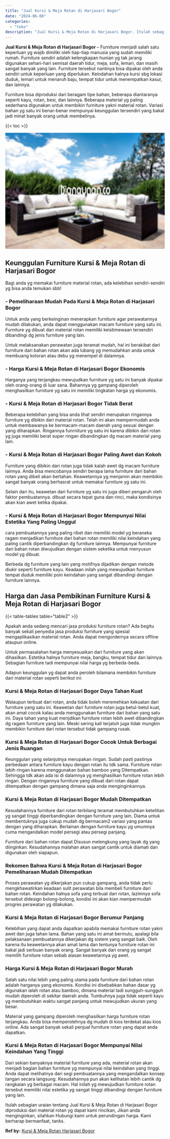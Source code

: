 ```yaml
---
title: "Jual Kursi & Meja Rotan di Harjasari Bogor"
date: "2024-06-08"
categories: 
  - "toko"
description: "Jual Kursi & Meja Rotan di Harjasari Bogor. Itulah sebagian uraian tentang Jual Kursi & Meja Rotan di Harjasari Bogor diproduksi dari material rotan yg dapat..."
---
```


**Jual Kursi & Meja Rotan di Harjasari Bogor** – Furniture menjadi salah satu keperluan yg wajib dimiliki oleh tiap-tiap manusia yang sudah memiliki rumah. Furniture sendiri adalah kelengkapan hunian yg tak jarang digunakan sehari-hari semisal daerah tidur, meja, sofa, lemari, dan masih sangat banyak yang lain. Furniture tersebut nantinya bisa dipakai oleh anda sendiri untuk keperluan yang diperlukan. Keindahan halnya kursi sbg lokasi duduk, lemari untuk menaruh baju, tempat tidur untuk menempatkan kasur, dan lainnya.

Furniture bisa diproduksi dari beragam tipe bahan, beberapa diantaranya seperti kayu, rotan, besi, dan lainnya. Beberapa material yg paling sederhana digunakan untuk membikin furniture yakni material rotan. Variasi bahan yg satu ini benar-benar mempunyai keunggulan tersendiri yang bakal jadi minat banyak orang untuk membelinya.

{{< toc >}}

![Jual Kursi & Meja Rotan di Harjasari Bogor](/images/kursi-meja-rotan-murah48.png)

## Keunggulan Furniture Kursi & Meja Rotan di Harjasari Bogor

Bagi anda yg memakai furniture material rotan, ada kelebihan sendiri-sendiri yg bisa anda temukan sbb!

### \- Pemeliharaan Mudah Pada Kursi & Meja Rotan di Harjasari Bogor

Untuk anda yang berkeinginan menerapkan furniture agar perawatannya mudah dilakukan, anda dapat menggunakan macam furniture yang satu ini. Furniture yg dibuat dari material rotan memiliki keistimewaan tersendiri dibandingi dg jenis furniture yang lain.

Untuk melaksanakan perawatan juga teramat mudah, hal ini berakibat dari furniture dari bahan rotan akan ada lubang yg memudahkan anda untuk membuang kotoran atau debu yg menempel di dalamnya.

### \- Harga Kursi & Meja Rotan di Harjasari Bogor Ekonomis

Harganya yang terjangkau mewujudkan furniture yg satu ini banyak dipakai oleh orang-orang di luar sana. Bahannya yg gampang diperoleh menghasilkan furniture yg satu ini memiliki tingkatan harga yg ekonomis.

### \- Kursi & Meja Rotan di Harjasari Bogor Tidak Berat

Beberapa kelebihan yang bisa anda lihat sendiri merupakan ringannya furniture yg dibikin dari material rotan. Telah ini akan mempermudah anda untuk membawanya ke bermacam-macam daerah yang sesuai dengan yang diharapkan. Ringannya funrniture yg satu ini karena dibikin dari rotan yg juga memiliki berat super ringan dibandingkan dg macam material yang lain.

### \- Kursi & Meja Rotan di Harjasari Bogor Paling Awet dan Kokoh

Furniture yang dibikin dari rotan juga tidak kalah awet dg macam furniture lainnya. Anda bisa mencobanya sendiri berapa lama furniture dari bahan rotan yang dibeli akan bertahan. Keawetannya yg menjamin akan membikin sangat banyak orang berhasrat untuk memakai furniture yg satu ini.

Selain dari itu, keawetan dari furniture yg satu ini juga diberi pengaruh oleh faktor pembuatannya. dibuat secara tepat guna dan rinci, maka kondisinya akan kian awet ketika dipakai.

### \- Kursi & Meja Rotan di Harjasari Bogor Mempunyai Nilai Estetika Yang Paling Unggul

cara pembuatannya yang paling ribet dan memiliki model yg beraneka ragam menjadikan furniture dari bahan rotan memiliki nilai keindahan yang paling cantik diperbandingkan dg furniture lainnya. Mempunyai furniture dari bahan rotan diwujudkan dengan sistem seketika untuk menyusun model yg dibuat.

Berbeda dg furniture yang lain yang motifnya dijadikan dengan metode diukir seperti furniture kayu. Keadaan inilah yang mewujudkan furniture tempat duduk memiliki poin keindahan yang sangat dibandingi dengan furniture lainnya.

## Harga dan Jasa Pembikinan Furniture Kursi & Meja Rotan di Harjasari Bogor

{{< table-tables table="table2" >}}

Apakah anda sedang mencari jasa produksi furniture rotan? Ada begitu banyak sekali penyedia jasa produksi furniture yang spesial mengaplikasikan material rotan. Anda dapat mengordernya secara offline ataupun online.

Untuk permasalahan harga menyesuaikan dari furniture yang akan dihasilkan. Estetika halnya furniture meja, bangku, tempat tidur dan lainnya. Sebagian furniture tadi mempunyai nilai harga yg berbeda-beda.

Adapun keunggulan yg dapat anda peroleh bilamana membikin furniture dari material rotan seperti berikut ini:

### Kursi & Meja Rotan di Harjasari Bogor Daya Tahan Kuat

Walaupun terbuat dari rotan, anda tidak boleh meremehkan kekuatan dari furniture yang satu ini. Keawetan dari furniture rotan juga betul-betul kuat, akan amat cocok kalau anda menggunakan furniture dari bahan yang satu ini. Daya tahan yang kuat menjdikan furniture rotan lebih awet dibandingkan dg ragam furniture yang lain. Meski sering kali terjatuh juga tidak mungkin membikin furniture dari rotan tersebut tidak gampang rusak.

### Kursi & Meja Rotan di Harjasari Bogor Cocok Untuk Berbagai Jenis Ruangan

Keunggulan yang selanjutnya merupakan ringan. Sudah pasti pastinya perbedaan antara furniture kayu dengan rotan itu tdk sama. Furniture rotan lebih ringan karena menggunakan bahan bamboo yang Ditempatkan. Sehingga tdk akan ada isi di dalamnya yg menghasilkan furniture rotan lebih ringan. Dengan ringannya furniture yang dibuat dari rotan dapat ditempatkan dengan gampang dimana saja anda menginginkannya.

### Kursi & Meja Rotan di Harjasari Bogor Mudah Ditempatkan

Kesudahannya furniture dari rotan terbilang teramat membutuhkan ketelitian yg sangat tinggi diperbandingkan dengan furniture yang lain. Diama untuk membentuknya juga cukup mudah dg bermacam2 variasi yang pantas dengan yang diharapkan. Berlainan dengan furniture kayu yg umumnya cuma mengandalkan model persegi atau persegi panjang.

Furniture dari bahan rotan dapat Disusun melengkung yang layak dg yang diinginkan. Kesudahannya malahan akan sangat cantik untuk diamati dan digunakan oleh siapapun.

### Rekomen Bahwa Kursi & Meja Rotan di Harjasari Bogor Pemeliharaan Mudah Ditempatkan

Proses perawatan yg dikerjakan pun cukup gampang, anda tidak perlu mengkhawatirkan keadaan sulit perawatan bila membeli furniture dari bahan rotan. Keindahan halnya sofa yang terbuat dari rotan, lazimnya sofa tersebut didesign bolong-bolong, kondisi ini akan kian mempermudah progres perawatan yg dilakukan.

### Kursi & Meja Rotan di Harjasari Bogor Berumur Panjang

Kelebihan yang dapat anda dapatkan apabila memakai furniture rotan yakni awet dan juga tahan lama. Bahan yang satu ini amat bermutu, apalagi bila pelaksanaan pembuatannya dikerjakan dg sistem yang sangat baik. Oleh karena itu keawetannya akan amat lama dan tentunya furniture rotan ini bakal jadi serbuan banyak orang. Sangat banyak dari orang yg sangat memilih furniture rotan sebab alasan keawetannya yg awet.

### Harga Kursi & Meja Rotan di Harjasari Bogor Murah

Salah satu nilai lebih yang paling utama pada furniture dari bahan rotan adalah harganya yang ekonomis. Kondisi ini disebabkan bahan dasar yg digunakan ialah rotan atau bamboo, dimana material tadi sungguh-sungguh mudah diperoleh di sekitar daerah anda. Tumbuhnya juga tidak seperti kayu yg membutuhkan waktu sangat panjang untuk mewujudkan ukuran yang besar.

Material yang gampang diperoleh menghasilkan harga furniture rotan terjangkau. Anda bisa memperolehnya dg mudah di kios terdekat atau kios online. Ada sangat banyak sekali penjual furniture rotan yang dapat anda dapatkan.

### Kursi & Meja Rotan di Harjasari Bogor Mempunyai Nilai Keindahan Yang Tinggi

Dari sekian banyaknya material furniture yang ada, material rotan akan menjadi bagian bahan furniture yg mempunyai nilai keindahan yang tinggi. Anda dapat melihatnya dari segi pembuatannya yang mengandalkan konsep tangan secara langsung. Kesudahannya pun akan kelihatan lebih cantik dg rangkaian yg berbagai macam. Hal inilah yg mewujudkan furniture rotan tersebut memiliki nilai estetika yg sangat tinggi dibandingi dengan furniture yang lain.

Itulah sebagian uraian tentang Jual Kursi & Meja Rotan di Harjasari Bogor diproduksi dari material rotan yg dapat kami rincikan, Jikan anda menginginkan, silahkan Hubungi kami untuk perundingan harga. Kami berharap bermanfaat, tanks.

**Ref by:** [Kursi & Meja Rotan Harjasari Bogor](https://id.wikipedia.org/wiki/Kursi)
